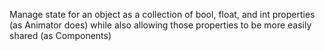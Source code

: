 Manage state for an object as a collection of bool, float, and int properties (as Animator does) while also allowing those properties to be more easily shared (as Components)

